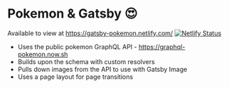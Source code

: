 # Pokemon & Gatsby 😍

Available to view at https://gatsby-pokemon.netlify.com/
[![Netlify Status](https://api.netlify.com/api/v1/badges/c9c55de4-8b3b-4514-8956-52afcc265630/deploy-status)](https://app.netlify.com/sites/gatsby-pokemon/deploys)

- Uses the public pokemon GraphQL API - https://graphql-pokemon.now.sh
- Builds upon the schema with custom resolvers
- Pulls down images from the API to use with Gatsby Image
- Uses a page layout for page transitions
